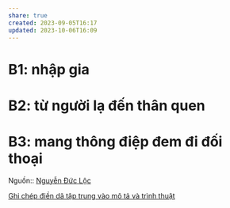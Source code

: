 ```yaml
---
share: true
created: 2023-09-05T16:17
updated: 2023-10-06T16:09
---
```

# B1: nhập gia
# B2: từ người lạ đến thân quen
# B3: mang thông điệp đem đi đối thoại
Nguồn:: [Nguyễn Đức Lộc](../../%CE%9E%20Ngu%E1%BB%93n/Nguy%E1%BB%85n%20%C4%90%E1%BB%A9c%20L%E1%BB%99c.md)

[Ghi chép điền dã tập trung vào mô tả và trình thuật](Ghi%20ch%C3%A9p%20%C4%91i%E1%BB%81n%20d%C3%A3%20t%E1%BA%ADp%20trung%20v%C3%A0o%20m%C3%B4%20t%E1%BA%A3%20v%C3%A0%20tr%C3%ACnh%20thu%E1%BA%ADt.md)
